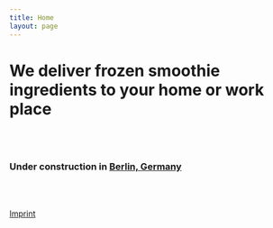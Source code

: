 ```yaml
---
title: Home
layout: page
---
```


# We deliver frozen smoothie ingredients to your home or work place

<br>
<br>

### Under construction in [Berlin, Germany](https://goo.gl/maps/S6MYUA4M3tC2)

<br>
<br>

[Imprint](/imprint)
